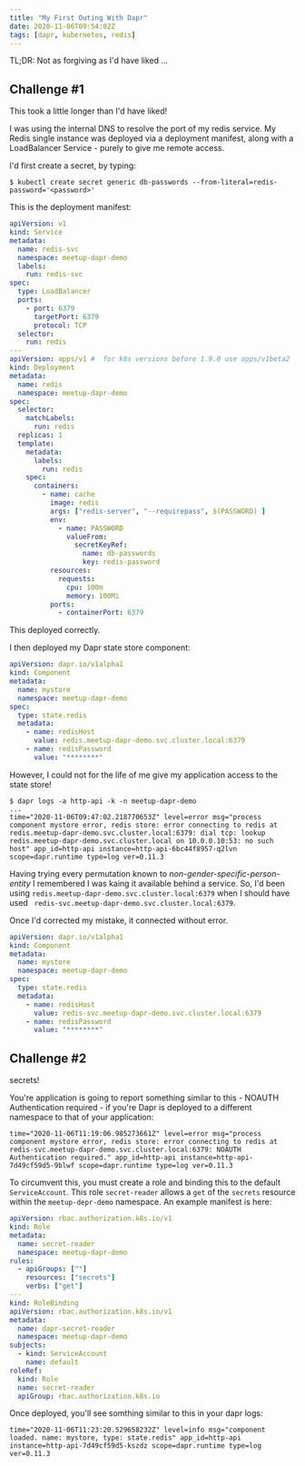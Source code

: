 ```yaml
---
title: "My First Outing With Dapr"
date: 2020-11-06T09:54:02Z
tags: [dapr, kubernetes, redis]
---
```


TL;DR: Not as forgiving as I'd have liked ...

## Challenge #1 

This took a little longer than I'd have liked!

I was using the internal DNS to resolve the port of my redis service.  My Redis single instance was deployed via a deployment manifest, along with a LoadBalancer Service - purely to give me remote access.


I'd first create a secret, by typing:

```
$ kubectl create secret generic db-passwords --from-literal=redis-password='<password>'
```

This is the deployment manifest:
```yml
apiVersion: v1
kind: Service
metadata:
  name: redis-svc
  namespace: meetup-dapr-demo
  labels:
    run: redis-svc
spec:
  type: LoadBalancer
  ports:
    - port: 6379
      targetPort: 6379
      protocol: TCP
  selector:
    run: redis
---
apiVersion: apps/v1 #  for k8s versions before 1.9.0 use apps/v1beta2  and before 1.8.0 use extensions/v1beta1
kind: Deployment
metadata:
  name: redis
  namespace: meetup-dapr-demo
spec:
  selector:
    matchLabels:
      run: redis
  replicas: 1
  template:
    metadata:
      labels:
        run: redis
    spec:
      containers:
        - name: cache
          image: redis
          args: ["redis-server", "--requirepass", $(PASSWORD) ]
          env:
            - name: PASSWORD
              valueFrom:
                secretKeyRef:
                  name: db-passwords
                  key: redis-password
          resources:
            requests:
              cpu: 100m
              memory: 100Mi
          ports:
            - containerPort: 6379

```

This deployed correctly.

I then deployed my Dapr state store component:

```yml
apiVersion: dapr.io/v1alpha1
kind: Component
metadata:
  name: mystore
  namespace: meetup-dapr-demo
spec:
  type: state.redis
  metadata:
    - name: redisHost
      value: redis.meetup-dapr-demo.svc.cluster.local:6379
    - name: redisPassword
      value: "********"
```

However, I could not for the life of me give my application access to the state store!

```
$ dapr logs -a http-api -k -n meetup-dapr-demo
...
time="2020-11-06T09:47:02.218770653Z" level=error msg="process component mystore error, redis store: error connecting to redis at redis.meetup-dapr-demo.svc.cluster.local:6379: dial tcp: lookup redis.meetup-dapr-demo.svc.cluster.local on 10.0.0.10:53: no such host" app_id=http-api instance=http-api-6bc44f8957-q2lvn scope=dapr.runtime type=log ver=0.11.3
```

Having trying every permutation known to _non-gender-specific-person-entity_ I remembered I was kaing it available behind a service.  So, I'd been using `redis.meetup-dapr-demo.svc.cluster.local:6379` when I should have used ` redis-svc.meetup-dapr-demo.svc.cluster.local:6379`.

Once I'd corrected my mistake, it connected without error.

```yml
apiVersion: dapr.io/v1alpha1
kind: Component
metadata:
  name: mystore
  namespace: meetup-dapr-demo
spec:
  type: state.redis
  metadata:
    - name: redisHost
      value: redis-svc.meetup-dapr-demo.svc.cluster.local:6379
    - name: redisPassword
      value: "********"
```

## Challenge #2

secrets!

You're application is going to report something similar to this - NOAUTH Authentication required - if you're Dapr is deployed to a different namespace to that of your application:

```
time="2020-11-06T11:19:06.985273661Z" level=error msg="process component mystore error, redis store: error connecting to redis at redis-svc.meetup-dapr-demo.svc.cluster.local:6379: NOAUTH Authentication required." app_id=http-api instance=http-api-7d49cf59d5-9blwf scope=dapr.runtime type=log ver=0.11.3
```

To circumvent this, you must create a role and binding this to the default `ServiceAccount`.  This role `secret-reader` allows a `get` of the `secrets` resource within the `meetup-depr-demo` namespace.  An example manifest is here:

```yml
apiVersion: rbac.authorization.k8s.io/v1
kind: Role
metadata:
  name: secret-reader
  namespace: meetup-dapr-demo
rules:
  - apiGroups: [""]
    resources: ["secrets"]
    verbs: ["get"]
---
kind: RoleBinding
apiVersion: rbac.authorization.k8s.io/v1
metadata:
  name: dapr-secret-reader
  namespace: meetup-dapr-demo
subjects:
  - kind: ServiceAccount
    name: default
roleRef:
  kind: Role
  name: secret-reader
  apiGroup: rbac.authorization.k8s.io
```

Once deployed, you'll see somthing similar to this in your dapr logs:
```
time="2020-11-06T11:23:20.529658232Z" level=info msg="component loaded. name: mystore, type: state.redis" app_id=http-api instance=http-api-7d49cf59d5-kszdz scope=dapr.runtime type=log ver=0.11.3
```